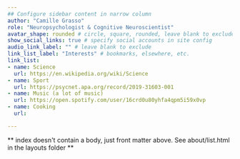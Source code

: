 ```yaml
---
## Configure sidebar content in narrow column
author: "Camille Grasso"
role: "Neuropsychologist & Cognitive Neuroscientist"
avatar_shape: rounded # circle, square, rounded, leave blank to exclude
show_social_links: true # specify social accounts in site config
audio_link_label: "" # leave blank to exclude
link_list_label: "Interests" # bookmarks, elsewhere, etc.
link_list:
- name: Science
  url: https://en.wikipedia.org/wiki/Science
- name: Sport
  url: https://psycnet.apa.org/record/2019-31603-001
- name: Music (a lot of music)
  url: https://open.spotify.com/user/16crd0u80yhfa4qpm5i59x0vp
- name: Cooking
  url: 

---
```


** index doesn't contain a body, just front matter above.
See about/list.html in the layouts folder **